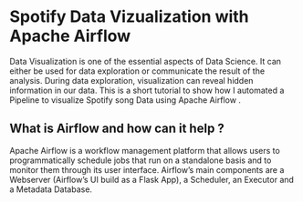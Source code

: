# Spotify Data Vizualization with Apache Airflow


Data Visualization is one of the essential aspects of Data Science. It can either be used for data exploration or communicate the result of the analysis. During data exploration, visualization can reveal hidden information in our data. 
This is a short tutorial to show how I automated a Pipeline to visualize Spotify song Data using Apache Airflow . 


## What is Airflow and how can it help ?
Apache Airflow is a workflow management platform that allows users to programmatically schedule jobs that run on a standalone basis and to monitor them through its user interface. Airflow’s main components are a Webserver (Airflow’s UI build as a Flask App), a Scheduler, an Executor and a Metadata Database.

